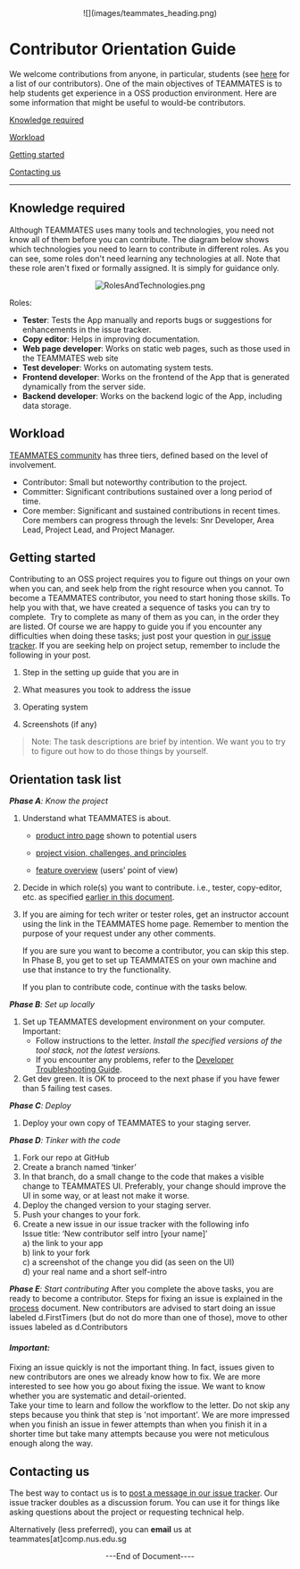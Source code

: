 <center>![](images/teammates_heading.png) </center>


# **Contributor Orientation Guide**



We welcome contributions from anyone, in particular, students (see [here](https://www.google.com/url?q=http://teammatesv4.appspot.com/about.html&sa=D&ust=1458427634357000&usg=AFQjCNGIbS5nfk0HxVCMSqPXXmcaOSz47w) for a list of our contributors). One of the main objectives of TEAMMATES is to help students get experience in a OSS production environment. Here are some information that might be useful to would-be contributors.



[Knowledge required](#h.abftcg92xk1k)

[Workload](#h.8yn20iebwilp)

[Getting started](#h.4es3v3yquxal)

[Contacting us](#h.5lngkuxtl5mo)

* * *



## Knowledge required

Although TEAMMATES uses many tools and technologies, you need not know all of them before you can contribute. The diagram below shows which technologies you need to learn to contribute in different roles. As you can see, some roles don't need learning any technologies at all. Note that these role aren't fixed or formally assigned. It is simply for guidance only.

<center>

![RolesAndTechnologies.png](https://lh6.googleusercontent.com/3cvr4dEJEBiqlsY_X6-sTwTyYCvk_d5YKsLM2Z-IWI7AEd6c1bYgZ4LDW5yDbwrd9b3kIrGD08kIKyVkg9vHmO-_iXhs8bpGQyJnwpKA12pFWj1Tj-XYuXVYkOBgoI_BVBHkR6I)

</center>

Roles:

* **Tester**: Tests the App manually and reports bugs or suggestions for enhancements in the issue tracker.
*   **Copy editor**: Helps in improving documentation.
*   **Web page developer**: Works on static web pages, such as those used in the TEAMMATES web site
*   **Test developer**: Works on automating system tests.
*   **Frontend developer**: Works on the frontend of the App that is generated dynamically from the server side.
*   **Backend developer**: Works on the backend logic of the App, including data storage.

## Workload

[TEAMMATES community](https://www.google.com/url?q=https://teammatesv4.appspot.com/about.html&sa=D&ust=1458427634375000&usg=AFQjCNF9iNnM6PPTk5wwrsnKRUCsLst1xQ) has three tiers, defined based on the level of involvement.

*   Contributor: Small but noteworthy contribution to the project.
*   Committer: Significant contributions sustained over a long period of time.
*   Core member: Significant and sustained contributions in recent times. Core members can progress through the levels: Snr Developer, Area Lead, Project Lead, and Project Manager.

## Getting started

Contributing to an OSS project requires you to figure out things on your own when you can, and seek help from the right resource when you cannot. To become a TEAMMATES contributor, you need to start honing those skills. To help you with that, we have created a sequence of tasks you can try to complete.  Try to complete as many of them as you can, in the order they are listed. Of course we are happy to guide you if you encounter any difficulties when doing these tasks; just post your question in [our issue tracker](https://www.google.com/url?q=https://github.com/TEAMMATES/teammates/issues&sa=D&ust=1458427634380000&usg=AFQjCNEfiA-pDqfeFk-NWy7uSU2vJdd4UA). If you are seeking help on project setup, remember to include the following in your post.

1. Step in the setting up guide that you are in

2. What measures you took to address the issue

3. Operating system

4. Screenshots (if any)


> Note: The task descriptions are brief by intention. We want you to try to figure out how to do those things by yourself.

## Orientation task list

_**Phase A**: Know the project_
<br />
1.  Understand what TEAMMATES is about.
    * [product intro page](https://www.google.com/url?q=https://teammatesv4.appspot.com&sa=D&ust=1458427634385000&usg=AFQjCNEDi3V_xRJj6Sv4x0rTuMreo4zIXA) shown to potential users

    * [project vision, challenges, and principles](https://www.google.com/url?q=http://teammatesv4.appspot.com/dev/devman.html%23project&sa=D&ust=1458427634387000&usg=AFQjCNGm_T3iGMuSsidiGRVwLGI_Ybs4Gg)
    * [feature overview](https://www.google.com/url?q=https://teammatesv4.appspot.com/features.html&sa=D&ust=1458427634388000&usg=AFQjCNFEaB-epSz6Mo5ICeLwqA-BNxCJMg) (users’ point of view)

2.  Decide in which role(s) you want to contribute. i.e., tester, copy-editor, etc. as specified [earlier in this document](#id.49lgk6iu1w59).
3.  If you are aiming for tech writer or tester roles, get an instructor account using the link in the TEAMMATES home page. Remember to mention the purpose of your request under any other comments.

    If you are sure you want to become a contributor, you can skip this step. In Phase B, you get to set up TEAMMATES on your own machine and use that instance to try the functionality.

    If you plan to contribute code, continue with the tasks below.



_**Phase B**: Set up locally_

1.  Set up TEAMMATES development environment on your computer.  
    Important:  
    * Follow instructions to the letter. _Install the specified versions of the tool stack, not the latest versions._  
    * If you encounter any problems, refer to the [Developer Troubleshooting Guide](https://www.google.com/url?q=https://docs.google.com/document/d/1_p7WOGryOStPfTGA_ZifE1kVlskb1zfd3HZwc4lE4QQ/pub?embedded%3Dtrue&sa=D&ust=1458427634398000&usg=AFQjCNGVBlVtbfAZEnGnVwGudarEORsfRw).
2.  Get dev green. It is OK to proceed to the next phase if you have fewer than 5 failing test cases.




_**Phase C**: Deploy_

1.  Deploy your own copy of TEAMMATES to your staging server.

_**Phase D**: Tinker with the code_

1.  Fork our repo at GitHub
2.  Create a branch named ‘tinker’
3.  In that branch, do a small change to the code that makes a visible change to TEAMMATES UI. Preferably, your change should improve the UI in some way, or at least not make it worse.
4.  Deploy the changed version to your staging server.
5.  Push your changes to your fork.
6.  Create a new issue in our issue tracker with the following info  
    Issue title: ‘New contributor self intro [your name]’    
    a) the link to your app  
    b) link to your fork  
    c) a screenshot of the change you did (as seen on the UI)  
    d) your real name and a short self-intro


_**Phase E**: Start contributing_
After you complete the above tasks, you are ready to become a contributor. Steps for fixing an issue is explained in the [process](https://www.google.com/url?q=https://github.com/TEAMMATES/repo/blob/master/devdocs/process.md&sa=D&ust=1458427634412000&usg=AFQjCNGUevpZNIogCae6RA0FQvZoI2etWQ) document. New contributors are advised to start doing an issue labeled d.FirstTimers (but do not do more than one of those), move to other issues labeled as d.Contributors  


#### **_Important:_**

Fixing an issue quickly is not the important thing. In fact, issues given to new contributors are ones we already know how to fix. We are more interested to see how you go about fixing the issue. We want to know whether you are systematic and detail-oriented.  
Take your time to learn and follow the workflow to the letter. Do not skip any steps because you think that step is 'not important'. We are more impressed when you finish an issue in fewer attempts than when you finish it in a shorter time but take many attempts because you were not meticulous enough along the way.  


## Contacting us

The best way to contact us is to [post a message in our issue tracker](https://www.google.com/url?q=https://github.com/TEAMMATES/teammates/issues/new&sa=D&ust=1458427634422000&usg=AFQjCNFXV3v7oCbAQmkZQbtnQKEQwSAOGQ). Our issue tracker doubles as a discussion forum. You can use it for things like asking questions about the project or requesting technical help.

Alternatively (less preferred), you can **email** us at teammates[at]comp.nus.edu.sg

<center> ---End of Document---- </center>

